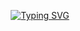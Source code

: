 <p align="center">
  <a href="https://git.io/typing-svg">
    <img src="https://readme-typing-svg.demolab.com?font=Fira+Code&size=20&pause=1000&color=0CE0F7&width=435&lines=Welcome+to+my+GitHub+Profile+!;My+name+is+Jaydeep+Dalvi;I'm+Electronics+%26+Computer+Engineering+Student" alt="Typing SVG" />
  </a>
</p>
